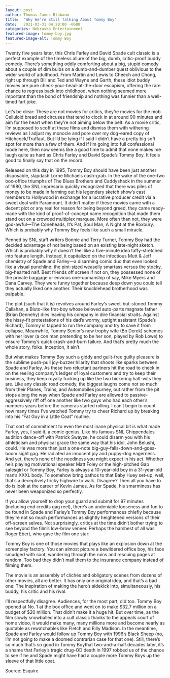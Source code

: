 ```yaml
---
layout: post
author: Thomas James Blobaum 
title:  "Why We’re Still Talking About Tommy Boy"
date:   2021-03-31 04:20:00 -0600
categories: Nebraska Entertainment
featured-image: tommy-boy.jpg
featured-image-alt: Tommy Boy 
---
```

Twenty five years later, this Chris Farley and David Spade cult classic is a perfect example of the timeless allure of the big, dumb, critic-proof buddy comedy.
There’s something oddly comforting about a big, stupid comedy about a couple of dim bulbs on a dumb-and-dumber quest oblivious to the wider world of adulthood. From Martin and Lewis to Cheech and Chong, right up through Bill and Ted and Wayne and Garth, these idiot buddy movies are pure check-your-head-at-the-door escapism, offering the rare chance to regress back into childhood, when nothing seemed more important than the bond of friendship and nothing was funnier than a well-timed fart joke. 

Let’s be clear: These are not movies for critics, they’re movies for the mob. Celluloid bread and circuses that tend to clock in at around 90 minutes and aim for the heart when they’re not aiming below the belt. As a movie critic, I’m supposed to scoff at these films and dismiss them with withering reviews as I adjust my monocle and pore over my dog-eared copy of Hitchcock/Truffaut. But I’d be lying if I said I didn’t have a pretty big soft spot for more than a few of them. And if I’m going into full confessional mode here, then now seems like a good time to admit that none makes me laugh quite as hard as Chris Farley and David Spade’s Tommy Boy. It feels good to finally say that on the record.

<a href="https://www.imdb.com/title/tt0114694/" data-iframely-url></a>

Released on this day in 1995, Tommy Boy should have been just another disposable, slapdash Lorne Michaels cash-grab. In the wake of the one-two box-office triumphs of The Blues Brothers and Caddyshack in the summer of 1980, the SNL impresario quickly recognized that there was piles of money to be made in farming out his legendary sketch show’s cast members to Hollywood in exchange for a lucrative producer credit via a sweet deal with Paramount. It didn’t matter if these movies came with a decent plot or any real for reason for being beyond greed, they came ready-made with the kind of proof-of-concept name recognition that made them stand out on a crowded multiplex marquee. More often than not, they were god-awful—The Coneheads, It’s Pat, Soul Man, A Night at the Roxbury. Which is probably why Tommy Boy feels like such a small miracle. 

Penned by SNL staff writers Bonnie and Terry Turner, Tommy Boy had the decided advantage of not being based on an existing late-night sketch. Which is probably why it doesn’t feel like a five-minute idea taffy-stretched into feature length. Instead, it capitalized on the infectious Mutt & Jeff chemistry of Spade and Farley—a disarming comic duo that even looked like a visual punchline: the pint-sized weaselly smartass versus the stocky, big-hearted naif. Best friends off screen if not on, they possessed none of the private baggage or envious one-upmanship of say, Mike Myers and Dana Carvey. They were funny together because deep down you could tell they actually liked one another. Their knucklehead brotherhood was palpable.

The plot (such that it is) revolves around Farley’s sweet-but-stoned Tommy Callahan, a Bluto-like frat-boy whose beloved auto-parts magnate father (Brian Dennehy) dies leaving his company in dire financial straits. Against the hissy-fit protestations of his dad’s wormy, uptight assistant (Spade’s Richard), Tommy is tapped to run the company and try to save it from collapse. Meanwhile, Tommy Senior’s new trophy wife (Bo Derek) schemes with her lover (a con man pretending to be her son, played by Rob Lowe) to ensure Tommy’s quick crash-and-burn failure. And that’s pretty much the whole story, folks. Inception, it ain’t.

But what makes Tommy Boy such a giddy and guilt-free guilty pleasure is the sublime push-pull joy-buzzer hilarity that shoots like sparks between Spade and Farley. As these two reluctant partners hit the road to check in on the reeling company’s ledger of loyal customers and try to keep their business, they keep royally fucking up like the two bickering half-wits they are. Like any classic road comedy, the biggest laughs come not so much from their Planes, Trains, and Automobiles journey, but rather from the pit stops along the way when Spade and Farley are allowed to passive-aggressively riff off one another like two guys who had each other’s numbers years before the cameras started rolling. I can’t begin to count how many times I’ve watched Tommy try to cheer Richard up by breaking into his “Fat Guy in a Little Coat” routine.

That sort of commitment to even the most inane physical bit is what made Farley, yes, I said it, a comic genius. Like his famous SNL Chippendales audition dance-off with Patrick Swayze, he could disarm you with his athleticism and physical grace the same way that his idol, John Belushi, could. He was more than just a one-note big-guy-falls-down-and-goes-boom sight gag. He radiated an innocent joy and puppy-dog eagerness. And yet, there’s none of the neediness you might expect in his act. Whether he’s playing motivational speaker Matt Foley or the high-pitched Gap salesgirl or Tommy Boy, Farley is always a 10-year-old boy in a 31-year-old man’s XXXL body. To somehow bring pathos to that Baby Huey set-up, well, that’s a deceptively tricky highwire to walk. Disagree? Then all you have to do is look at the career of Kevin James. As for Spade, his smarminess has never been weaponized so perfectly.

If you allow yourself to drop your guard and submit for 97 minutes (including end credits gag reel), there’s an undeniable looseness and fun to be found in Spade and Farley’s Tommy Boy performances chiefly because they’re not so much performances as slightly heightened versions of their off-screen selves. Not surprisingly, critics at the time didn’t bother trying to see beyond the film’s low-brow veneer. Perhaps the harshest of all was Roger Ebert, who gave the film one star:

Tommy Boy is one of those movies that plays like an explosion down at the screenplay factory. You can almost picture a bewildered office boy, his face smudged with soot, wandering through the ruins and rescuing pages at random. Too bad they didn’t mail them to the insurance company instead of filming them.

The movie is an assembly of clichés and obligatory scenes from dozens of other movies, all are better. It has only one original idea, and that’s a bad one: The inspiration of making the hero’s sidekick into, simultaneously, his buddy, his critic and his rival.

I’ll respectfully disagree. Audiences, for the most part, did too. Tommy Boy opened at No. 1 at the box office and went on to make $32.7 million on a budget of $20 million. That didn’t make it a huge hit. But over time, as the film slowly snowballed into a cult classic thanks to the appeals court of home video, it would make many, many millions more and become nearly as quotable as rewatchables like Fletch and Billy Madison. In the meantime, Spade and Farley would follow up Tommy Boy with 1996’s Black Sheep (no, I’m not going to make a doomed contrarian case for that one). Still, there’s so much that’s so good in Tommy Boythat two-and-a-half decades later, it’s a shame that Farley’s tragic drug-OD death in 1997 robbed us of the chance to see if he and Spade might have had a couple more Tommy Boys up the sleeve of that little coat.

Source: Esquire

<a href="https://www.esquire.com/entertainment/movies/a35994972/tommy-boy-25th-anniversary-essay/" data-iframely-url></a>


